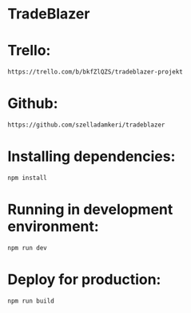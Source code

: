 # TradeBlazer


# Trello: 
    https://trello.com/b/bkfZlQZS/tradeblazer-projekt

# Github: 
    https://github.com/szelladamkeri/tradeblazer

# Installing dependencies: 
```
npm install
```

# Running in development environment:
```
npm run dev
```

# Deploy for production:
```
npm run build
```

